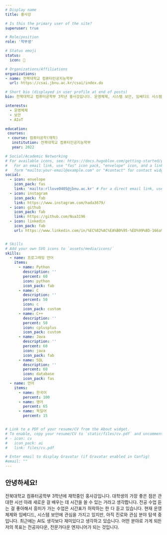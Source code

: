```yaml
---
# Display name
title: 홍사강

# Is this the primary user of the site?
superuser: true

# Role/position
role: '학부생'

# Status emoji
status:
  icon: 💭

# Organizations/Affiliations
organizations:
- name: 전북대학교 컴퓨터인공지능학부
  url: https://csai.jbnu.ac.kr/csai/index.do

# Short bio (displayed in user profile at end of posts)
bio: 전북대학교 컴퓨터공학부 3학년 홍사강입니다. 운영체제, 시스템 보안, 임베디드 시스템에 관심이 있고 AI에도 약간의 흥미를 가지고 있습니다.

interests:
  - 운영체제
  - 보안
  - AIoT

education:
 courses:
 - course: 컴퓨터공학(재학)
   institution: 전북대학교 컴퓨터인공지능학부
   year: 2022

# Social/Academic Networking
# For available icons, see: https://docs.hugoblox.com/getting-started/page-builder/#icons
#   For an email link, use "fas" icon pack, "envelope" icon, and a link in the
#   form "mailto:your-email@example.com" or "#contact" for contact widget.
social:
  - icon: envelope
    icon_pack: fas
    link: 'mailto:rllove0405@jbnu.ac.kr' # For a direct email link, use "mailto:test@example.org".
  - icon: instagram
    icon_pack: fab
    link: https://www.instagram.com/hada3679/
  - icon: github
    icon_pack: fab
    link: https://github.com/Nua3196
  - icon: linkedin
    icon_pack: fab
    url: https://www.linkedin.com/in/%EC%82%AC%EA%B0%95-%ED%99%8D-166a9a306/


# Skills
# Add your own SVG icons to `assets/media/icons/`
skills:
  - name: 프로그래밍 언어
    items:
      - name: Python
        description: ''
        percent: 60
        icon: python
        icon_pack: fab
      - name: C
        description: ''
        percent: 50
        icon: c
        icon_pack: custom
      - name: C++
        description: ''
        percent: 50
        icon: cplusplus
        icon_pack: custom
      - name: Java
        description: ''
        percent: 60
        icon: java
        icon_pack: fab
      - name: SQL
        description: ''
        percent: 60
        icon: database
        icon_pack: fas
  - name: 언어
    items:
      - name: 한국어
        percent: 100
      - name: 영어
        percent: 65
      - name: 독일어
        percent: 15


# Link to a PDF of your resume/CV from the About widget.
# To enable, copy your resume/CV to `static/files/cv.pdf` and uncomment the lines below.
# - icon: cv
#   icon_pack: ai
#   link: files/cv.pdf

# Enter email to display Gravatar (if Gravatar enabled in Config)
#email: ""
---
```

## 안녕하세요!

<div style="text-align: justify;">
전북대학교 컴퓨터공학부 3학년에 재학중인 홍사강입니다. 대학생의 가장 좋은 점은 관대한 시선 아래 새로운 걸 배우는 데 시간을 쓸 수 있는 거라고 생각합니다. 전공 수업 듣는 걸 좋아해서 흥미가 가는 수업은 시간표가 허락하는 한 다 듣고 있습니다.
현재 운영체제와 임베디드, 시스템 보안에 관심을 가지고 있지만, 아직 진로와 관심 분야 탐색 중입니다. 최근에는 AI도 생각보다 재미있다고 생각하고 있습니다. 어떤 분야로 가게 되든 저의 목표는 전공자다운, 전문가다운 엔지니어가 되는 것입니다.
</div>